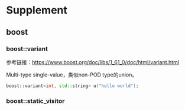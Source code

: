 # Supplement



## boost

### boost::variant

参考链接：https://www.boost.org/doc/libs/1_61_0/doc/html/variant.html

Multi-type single-value，类似non-POD type的union。

``` cpp
boost::variant<int, std::string> u("hello world");
```



### boost::static_visitor


